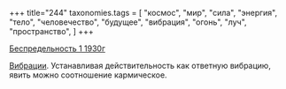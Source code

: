 +++
title="244"
taxonomies.tags = [
 "космос",
 "мир",
 "сила",
 "энергия",
 "тело",
 "человечество",
 "будущее",
 "вибрация",
 "огонь",
 "луч",
 "пространство",
]
+++

[Беспредельность 1 1930г](/agni/1930)

[Вибрации](/tags/будущее). Устанавливая действительность как ответную вибрацию, явить можно соотношение кармическое.